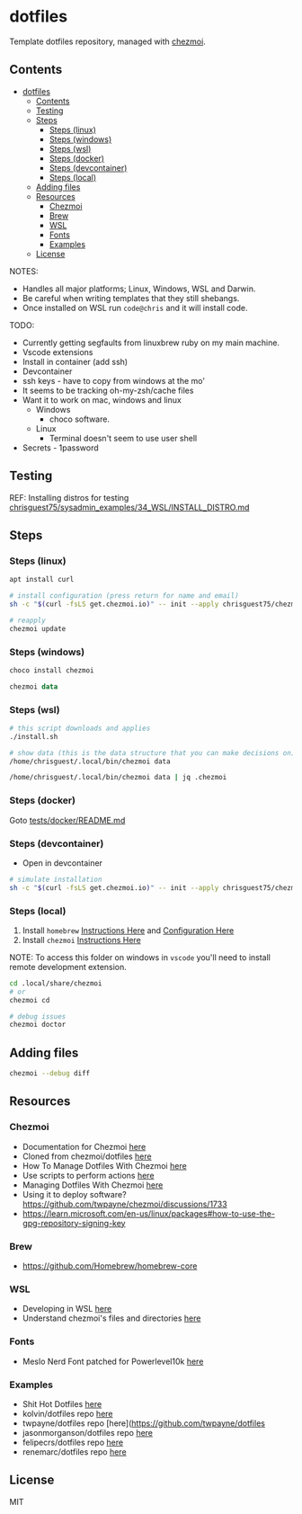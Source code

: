 # dotfiles

Template dotfiles repository, managed with [chezmoi](https://chezmoi.io/).

## Contents

- [dotfiles](#dotfiles)
  - [Contents](#contents)
  - [Testing](#testing)
  - [Steps](#steps)
    - [Steps (linux)](#steps-linux)
    - [Steps (windows)](#steps-windows)
    - [Steps (wsl)](#steps-wsl)
    - [Steps (docker)](#steps-docker)
    - [Steps (devcontainer)](#steps-devcontainer)
    - [Steps (local)](#steps-local)
  - [Adding files](#adding-files)
  - [Resources](#resources)
    - [Chezmoi](#chezmoi)
    - [Brew](#brew)
    - [WSL](#wsl)
    - [Fonts](#fonts)
    - [Examples](#examples)
  - [License](#license)

NOTES:

* Handles all major platforms; Linux, Windows, WSL and Darwin.
* Be careful when writing templates that they still shebangs.  
* Once installed on WSL run `code@chris` and it will install code.  

TODO:

* Currently getting segfaults from linuxbrew ruby on my main machine.  
* Vscode extensions
* Install in container (add ssh)
* Devcontainer
* ssh keys - have to copy from windows at the mo'
* It seems to be tracking oh-my-zsh/cache files
* Want it to work on mac, windows and linux
  * Windows
    * choco software.
  * Linux
    * Terminal doesn't seem to use user shell
* Secrets - 1password

## Testing

REF: Installing distros for testing [chrisguest75/sysadmin_examples/34_WSL/INSTALL_DISTRO.md](https://github.com/chrisguest75/sysadmin_examples/blob/master/34_WSL/INSTALL_DISTRO.md)  

## Steps

### Steps (linux)

```sh
apt install curl

# install configuration (press return for name and email)
sh -c "$(curl -fsLS get.chezmoi.io)" -- init --apply chrisguest75/chezmoi_dotfiles

# reapply
chezmoi update
```

### Steps (windows)

```powershell
choco install chezmoi

chezmoi data
```

### Steps (wsl)

```sh
# this script downloads and applies
./install.sh

# show data (this is the data structure that you can make decisions on)
/home/chrisguest/.local/bin/chezmoi data

/home/chrisguest/.local/bin/chezmoi data | jq .chezmoi
```

### Steps (docker)

Goto [tests/docker/README.md](./tests/docker/README.md)  

### Steps (devcontainer)

* Open in devcontainer  

```sh
# simulate installation
sh -c "$(curl -fsLS get.chezmoi.io)" -- init --apply chrisguest75/chezmoi_dotfiles
```

### Steps (local)

1) Install `homebrew` [Instructions Here](https://brew.sh/
) and [Configuration Here](https://docs.brew.sh/Homebrew-on-Linux)  
1) Install `chezmoi` [Instructions Here](https://www.chezmoi.io/install/)  

NOTE: To access this folder on windows in `vscode` you'll need to install remote development extension.  

```sh
cd .local/share/chezmoi
# or
chezmoi cd

# debug issues
chezmoi doctor
```

## Adding files

```sh
chezmoi --debug diff
```

## Resources

### Chezmoi

* Documentation for Chezmoi [here](https://www.chezmoi.io/)  
* Cloned from chezmoi/dotfiles [here](https://github.com/chezmoi/dotfiles)
* How To Manage Dotfiles With Chezmoi [here](https://jerrynsh.com/how-to-manage-dotfiles-with-chezmoi/)
* Use scripts to perform actions [here](https://www.chezmoi.io/user-guide/use-scripts-to-perform-actions/) 
* Managing Dotfiles With Chezmoi [here](https://budimanjojo.com/2021/12/13/managing-dotfiles-with-chezmoi/)
* Using it to deploy software? https://github.com/twpayne/chezmoi/discussions/1733
* https://learn.microsoft.com/en-us/linux/packages#how-to-use-the-gpg-repository-signing-key

### Brew

* https://github.com/Homebrew/homebrew-core

### WSL

* Developing in WSL [here](https://code.visualstudio.com/docs/remote/wsl)
* Understand chezmoi's files and directories [here](https://www.chezmoi.io/user-guide/setup/#understand-chezmois-files-and-directories)

### Fonts

* Meslo Nerd Font patched for Powerlevel10k [here](https://github.com/romkatv/powerlevel10k#meslo-nerd-font-patched-for-powerlevel10k)

### Examples

* Shit Hot Dotfiles [here](https://kolv.in/posts/dotfile-managment)
* kolvin/dotfiles repo [here](https://github.com/kolvin/dotfiles)  
* twpayne/dotfiles repo [here](https://github.com/twpayne/dotfiles
* jasonmorganson/dotfiles repo [here](https://github.com/jasonmorganson/dotfiles)
* felipecrs/dotfiles repo [here](https://github.com/felipecrs/dotfiles)
* renemarc/dotfiles repo [here](https://github.com/renemarc/dotfiles)

## License

MIT
